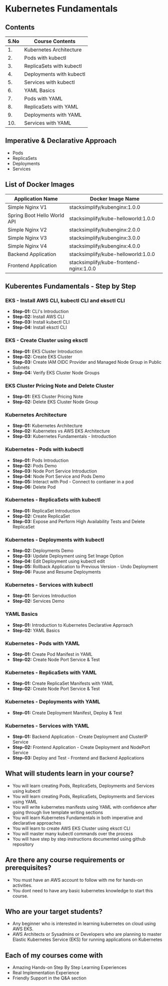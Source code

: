 # Kubernetes Fundamentals



## Contents

| S.No | Course Contents |
| ---- | --------------- |
| 1. | Kubernetes Architecture  |
| 2. | Pods with kubectl  |
| 3. | ReplicaSets with kubectl  |
| 4. | Deployments with kubectl  |
| 5. | Services with kubectl  |
| 6. | YAML Basics  |
| 7. | Pods with YAML  |
| 8. | ReplicaSets with YAML  |
| 9. | Deployments with YAML  |
| 10. | Services with YAML  |

## Imperative & Declarative Approach
- Pods
- ReplicaSets
- Deployments
- Services

## List of Docker Images

| Application Name  | Docker Image Name |
| ----------------- | ----------------- |
| Simple Nginx V1  | stacksimplify/kubenginx:1.0.0  |
| Spring Boot Hello World API  | stacksimplify/kube-helloworld:1.0.0  |
| Simple Nginx V2  | stacksimplify/kubenginx:2.0.0  |
| Simple Nginx V3  | stacksimplify/kubenginx:3.0.0  |
| Simple Nginx V4  | stacksimplify/kubenginx:4.0.0  |
| Backend Application  | stacksimplify/kube-helloworld:1.0.0  |
| Frontend Application  | stacksimplify/kube-frontend-nginx:1.0.0  |

## Kuberentes Fundamentals - Step by Step

### EKS -  Install AWS CLI, kubectl CLI and eksctl CLI
- **Step-01:** CLI's Introduction
- **Step-02:** Install AWS CLI
- **Step-03:** Install kubectl CLI
- **Step-04:** Install eksctl CLI

### EKS - Create Cluster using eksctl
- **Step-01:** EKS Cluster Introduction
- **Step-02:** Create EKS Cluster
- **Step-03:** Create IAM OIDC Provider and Managed Node Group in Public Subnets
- **Step-04:** Verify EKS Cluster Node Groups

### EKS Cluster Pricing Note and Delete Cluster
- **Step-01:** EKS Cluster Pricing Note
- **Step-02:** Delete EKS Cluster Node Group

### Kubernetes Architecture
- **Step-01:** Kubernetes Architecture
- **Step-02:** Kubernetes vs AWS EKS Architecture
- **Step-03:** Kubernetes Fundamentals - Introduction

### Kubernetes - Pods with kubectl
- **Step-01:** Pods Introduction
- **Step-02:** Pods Demo
- **Step-03:** Node Port Service Introduction
- **Step-04:** Node Port Service and Pods Demo
- **Step-05:** Interact with Pod - Connect to contianer in a pod
- **Step-06:** Delete Pod

### Kubernetes - ReplicaSets with kubectl
- **Step-01:** ReplicaSet Introduction
- **Step-02:** Create ReplicaSet
- **Step-03:** Expose and Perform High Availability Tests and Delete ReplicaSet

### Kubernetes - Deployments with kubectl
- **Step-02:** Deployments Demo
- **Step-03:** Update Deployment using Set Image Option
- **Step-04:** Edit Deployment using kubectl edit
- **Step-05:** Rollback Application to Previous Version - Undo Deployment
- **Step-06:** Pause and Resume Deployments

### Kubernetes - Services with kubectl
- **Step-01:** Services Introduction
- **Step-02:** Services Demo

### YAML Basics
- **Step-01:** Introduction to Kubernetes Declarative Approach
- **Step-02:** YAML Basics

### Kubernetes - Pods with YAML
- **Step-01:** Create Pod Manifest in YAML
- **Step-02:** Create Node Port Service & Test

### Kubernetes - ReplicaSets with YAML
- **Step-01:** Create ReplicaSet Manifests with YAML
- **Step-02:** Create Node Port Service & Test

### Kubernetes - Deployments with YAML
- **Step-01:** Create Deployment Manifest, Deploy & Test

### Kubernetes - Services with YAML
- **Step-01:** Backend Application - Create Deployment and ClusterIP Service
- **Step-02:** Frontend Application - Create Deployment and NodePort Service
- **Step-03:** Deploy and Test - Frontend and Backend Applications


## What will students learn in your course?
- You will learn creating Pods, ReplicaSets, Deployments and Services using kubectl
- You will learn creating Pods, ReplicaSets, Deployments and Services using YAML
- You will write kubernetes manifests using YAML with confidence after going through live template writing sections
- You will learn Kubernetes Fundamentals in both imperative and declarative approaches
- You will learn to create AWS EKS Cluster using eksctl CLI
- You will master many kubectl commands over the process
- You will have step by step instructions documented using github repository

## Are there any course requirements or prerequisites?
- You must have an AWS account to follow with me for hands-on activities.
- You dont need to have any basic kubernetes knowledge to start this course.  


## Who are your target students?
- Any beginner who is interested in learning kubernetes on cloud using AWS EKS. 
- AWS Architects or Sysadmins or Developers who are planning to master Elastic Kubernetes Service (EKS) for running applications on Kubernetes

## Each of my courses come with
- Amazing Hands-on Step By Step Learning Experiences
- Real Implementation Experience
- Friendly Support in the Q&A section
